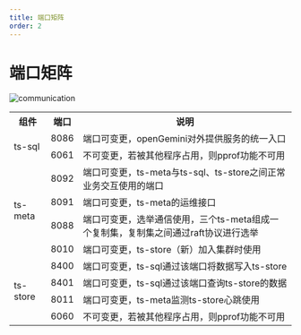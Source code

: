 ```yaml
---
title: 端口矩阵
order: 2
---
```



# 端口矩阵

![communication](https://user-images.githubusercontent.com/49023462/200800239-63c53229-b7df-41eb-9504-ec1f4b558173.png)



<table>
  <tr>
    <th>组件</th>
    <th>端口</th>
    <th>说明</th>
  </tr>
  <tr>
    <td rowspan="2">ts-sql</td>
    <td>8086</td>
    <td>端口可变更，openGemini对外提供服务的统一入口</td>
  </tr>
  <tr>
    <td>6061</td>
    <td>不可变更，若被其他程序占用，则pprof功能不可用</td>
  </tr>
  <tr>
    <td rowspan="4">ts-meta</td>
    <td>8092</td>
    <td>端口可变更，ts-meta与ts-sql、ts-store之间正常业务交互使用的端口</td>
  </tr>
  <tr>
    <td>8091</td>
    <td>端口可变更，ts-meta的运维接口</td>
  </tr>
  <tr>
    <td>8088</td>
    <td>端口可变更，选举通信使用，三个ts-meta组成一个复制集，复制集之间通过raft协议进行选举</td>
  </tr>
  <tr>
    <td>8010</td>
    <td>端口可变更，ts-store（新）加入集群时使用</td>
  </tr>
  <tr>
    <td rowspan="4">ts-store</td>
    <td>8400</td>
    <td>端口可变更，ts-sql通过该端口将数据写入ts-store</td>
  </tr>
  <tr>
    <td>8401</td>
    <td>端口可变更，ts-sql通过该端口查询ts-store的数据</td>
  </tr>
  <tr>
    <td>8011</td>
    <td>端口可变更，ts-meta监测ts-store心跳使用</td>
  </tr>
  <tr>
    <td>6060</td>
    <td>不可变更，若被其他程序占用，则pprof功能不可用</td>
  </tr>
</table>

